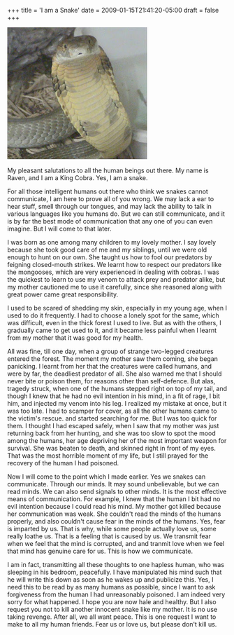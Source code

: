 +++
title = 'I am a Snake'
date = 2009-01-15T21:41:20-05:00
draft = false
+++

![snake](../../content/images/snake.jpg)

My pleasant salutations to all the human beings out there. My name is Raven, and I am a King Cobra. Yes, I am a snake.

For all those intelligent humans out there who think we snakes cannot communicate, I am here to prove all of you wrong. We may lack a ear to hear stuff, smell through our tongues, and may lack the ability to talk in various languages like you humans do. But we can still communicate, and it is by far the best mode of communication that any one of you can even imagine. But I will come to that later.

I was born as one among many children to my lovely mother. I say lovely because she took good care of me and my siblings, until we were old enough to hunt on our own. She taught us how to fool our predators by feigning closed-mouth strikes. We learnt how to respect our predators like the mongooses, which are very experienced in dealing with cobras. I was the quickest to learn to use my venom to attack prey and predator alike, but my mother cautioned me to use it carefully, since she reasoned along with great power came great responsibility.

I used to be scared of shedding my skin, especially in my young age, when I used to do it frequently. I had to choose a lonely spot for the same, which was difficult, even in the thick forest I used to live. But as with the others, I gradually came to get used to it, and it became less painful when I learnt from my mother that it was good for my health.

All was fine, till one day, when a group of strange two-legged creatures entered the forest. The moment my mother saw them coming, she began panicking. I learnt from her that the creatures were called humans, and were by far, the deadliest predator of all. She also warned me that I should never bite or poison them, for reasons other than self-defence. But alas, tragedy struck, when one of the humans stepped right on top of my tail, and though I knew that he had no evil intention in his mind, in a fit of rage, I bit him, and injected my venom into his leg. I realized my mistake at once, but it was too late. I had to scamper for cover, as all the other humans came to the victim's rescue. and started searching for me. But I was too quick for them. I thought I had escaped safely, when I saw that my mother was just returning back from her hunting, and she was too slow to spot the mood among the humans, her age depriving her of the most important weapon for survival. She was beaten to death, and skinned right in front of my eyes. That was the most horrible moment of my life, but I still prayed for the recovery of the human I had poisoned.

Now I will come to the point which I made earlier. Yes we snakes can communicate. Through our minds. It may sound unbelievable, but we can read minds. We can also send signals to other minds. It is the most effective means of communication. For example, I knew that the human I bit had no evil intention because I could read his mind. My mother got killed because her communication was weak. She couldn't read the minds of the humans properly, and also couldn't cause fear in the minds of the humans. Yes, fear is imparted by us. That is why, while some people actually love us, some really loathe us. That is a feeling that is caused by us. We transmit fear when we feel that the mind is corrupted, and and tranmit love when we feel that mind has genuine care for us. This is how we communicate.

I am in fact, transmitting all these thoughts to one hapless human, who was sleeping in his bedroom, peacefully. I have manipulated his mind such that he will write this down as soon as he wakes up and publicize this. Yes, I need this to be read by as many humans as possible, since I want to ask forgiveness from the human I had unreasonably poisoned. I am indeed very sorry for what happened. I hope you are now hale and healthy. But I also request you not to kill another innocent snake like my mother. It is no use taking revenge. After all, we all want peace. This is one request I want to make to all my human friends. Fear us or love us, but please don't kill us.